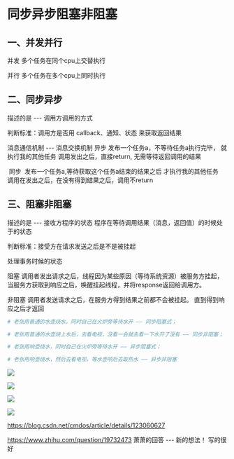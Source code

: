 # 同步异步阻塞非阻塞



## 一、并发并行

并发
        多个任务在同个cpu上交替执行

并行
        多个任务在多个cpu上同时执行



## 二、同步异步

描述的是 --- 调用方调用的方式

判断标准：调用方是否用 callback、通知、状态 来获取返回结果

消息通信机制 --- 消息交换机制
    异步
            发布一个任务a，不等待任务a执行完毕，
              就执行我的其他任务
			调用发出之后，直接return, 无需等待返回调用的结果

​    同步
​            发布一个任务a,等待获取这个任务a结束的结果之后
​              才执行我的其他任务
​			调用在发出之后，在没有得到结果之后，调用不return



## 三、阻塞非阻塞

描述的是 --- 接收方程序的状态
程序在等待调用结果（消息，返回值）的时候处于的状态

判断标准：接受方在请求发送之后是不是被挂起

处理事务时候的状态

阻塞
        调用者发出请求之后，线程因为某些原因（等待系统资源）被服务方挂起，
        当服务方获取到响应之后，唤醒挂起线程，并将response返回给调用方。

非阻塞
        调用者发送请求之后，在服务方得到结果之前都不会被挂起。
        直到得到响应之后才返回



```python
# 老张用普通的水壶烧水，同时自己在火炉旁等待水开 —— 同步阻塞式；

# 老张用普通的水壶烧上水后，去看电视，没看一会就去看一下水开了没有 —— 同步非阻塞；

# 老张用响壶烧水，同时自己在火炉旁等待水开 —— 异步阻塞式；

# 老张用响壶烧水，然后去看电视，等水壶响后去取热水 —— 异步非阻塞
```



![](E:\learning_document\python_knowledge\并发编程\同步异步阻塞非阻塞\同步阻塞.png)





![](E:\learning_document\python_knowledge\并发编程\同步异步阻塞非阻塞\同步非阻塞.png)





![](E:\learning_document\python_knowledge\并发编程\同步异步阻塞非阻塞\异步阻塞.png)





![](E:\learning_document\python_knowledge\并发编程\同步异步阻塞非阻塞\异步非阻塞.png)



https://blog.csdn.net/cmdos/article/details/123060627



https://www.zhihu.com/question/19732473
萧萧的回答  --- 新的想法！ 写的很好